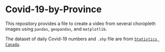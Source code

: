# Covid-19-by-Province

This repository provides a file to create a video from several choropleth images using ```pandas```, ```geopandas```, and ```matplotlib```.

The dataset of daily Covid-19 numbers and ```.shp``` file are from [```Statistics Canada```](https://www.statcan.gc.ca/eng/start).
